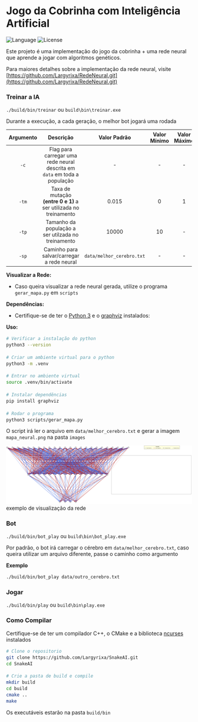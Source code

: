 # Jogo da Cobrinha com Inteligência Artificial

![Language](https://img.shields.io/badge/language-C%2B%2B-blue)
![License](https://img.shields.io/badge/license-MIT-green)

Este projeto é uma implementação do jogo da cobrinha + uma rede neural que aprende a jogar com algoritmos genéticos.

Para maiores detalhes sobre a implementação da rede neural, visite [https://github.com/Largyrixa/RedeNeural.git](https://github.com/Largyrixa/RedeNeural.git)

### Treinar a IA

`./build/bin/treinar` ou `build\bin\treinar.exe`

Durante a execução, a cada geração, o melhor bot jogará uma rodada

| Argumento | Descrição                            | Valor Padrão | Valor Mínimo | Valor Máximo |
| :-------: | :-----------------------------------: | :----------: | :----------: | :----------: |
| `-c`      | Flag para carregar uma rede neural descrita em `data` em toda a população | - | - | - |
| `-tm`     | Taxa de mutação **(entre 0 e 1)** a ser utilizada no treinamento | 0.015 | 0 | 1 |
| `-tp`     | Tamanho da população a ser utilzada no treinamento | 10000 | 10 | - |
| `-sp`     | Caminho para salvar/carregar a rede neural | `data/melhor_cerebro.txt` | - | - |

**Visualizar a Rede:**

- Caso queira visualizar a rede neural gerada, utilize o programa `gerar_mapa.py` em `scripts`

**Dependências:**
- Certifique-se de ter o [Python 3](https://www.python.org/downloads/) e o [graphviz](https://graphviz.org/) instalados:

**Uso:**

```bash
# Verificar a instalação do python
python3 --version

# Criar um ambiente virtual para o python
python3 -m .venv

# Entrar no ambiente virtual
source .venv/bin/activate

# Instalar dependências
pip install graphviz

# Rodar o programa
python3 scripts/gerar_mapa.py
```
O script irá ler o arquivo em `data/melhor_cerebro.txt` e gerar a imagem `mapa_neural.png` na pasta `images`

<img src="images/mapa_neural.png" alt="exemplo de visualização da rede">
exemplo de visualização da rede


### Bot
`./build/bin/bot_play` ou `build\bin\bot_play.exe`

Por padrão, o bot irá carregar o cérebro em `data/melhor_cerebro.txt`,
caso queira utilizar um arquivo diferente, passe o caminho como argumento

**Exemplo**
```bash
./build/bin/bot_play data/outro_cerebro.txt
```

### Jogar
`./build/bin/play` ou `build\bin\play.exe`

### Como Compilar

Certifique-se de ter um compilador C++, o CMake e a biblioteca [ncurses](https://terminalroot.com.br/ncurses) instalados

```bash
# Clone o repositorio
git clone https://github.com/Largyrixa/SnakeAI.git
cd SnakeAI

# Crie a pasta de build e compile
mkdir build
cd build
cmake ..
make
```
Os executáveis estarão na pasta `build/bin`
